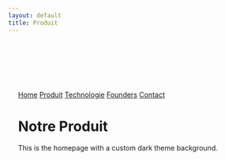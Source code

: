 ```yaml
---
layout: default
title: Produit
---
```


<div class="background" style="background-image: url('{{ site.baseurl }}/assets/images/5.jpg'); background-size: cover; background-position: center; background-repeat: no-repeat; padding: 100px 20px;">
  <div class="nav-links">
    <a href="{{ site.baseurl }}">Home</a>
    <a href="{{ site.baseurl }}/about.html">Produit</a>
    <a href="{{ site.baseurl }}/projects.html">Technologie</a>
    <a href="{{ site.baseurl }}/gallery.html">Founders</a>
    <a href="{{ site.baseurl }}/contact.html">Contact</a>
  </div>
  <h1>Notre Produit</h1>
  <p>This is the homepage with a custom dark theme background.</p>
</div>
